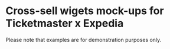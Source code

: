 # Cross-sell wigets mock-ups for Ticketmaster x Expedia

Please note that examples are for demonstration purposes only.
